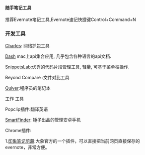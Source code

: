 #### 随手笔记工具

推荐Evernote笔记工具,Evernote速记快捷键Control+Command+N

### 开发工具

[Charles](https://www.charlesproxy.com/): 网络抓包工具

[Dash](https://kapeli.com/dash) mac上api集合应用, 几乎包含各种语言的api文档.

[SnippetsLab](http://www.renfei.org/snippets-lab/):优秀的代码片段管理工具, 轻量, 可基于菜单栏操作.

Beyond Compare :文件对比工具

[Quiver](http://happenapps.com/):程序员的笔记本

工作 工具

Popclip插件:翻译英语

[SmartFinder](https://www.smartisan.com/apps/#/handshaker):  锤子出品的管理安卓手机

Chrome插件:

1.[印象笔记剪藏](https://link.jianshu.com/?t=https://chrome.google.com/webstore/detail/evernote-web-clipper/pioclpoplcdbaefihamjohnefbikjilc?utm_campaign=en&utm_source=en-et-na-us-oc-webstrapp&utm_medium=et):大象官方的一个插件，可以直接把当前网页直接保存的evernote，非常方便。

